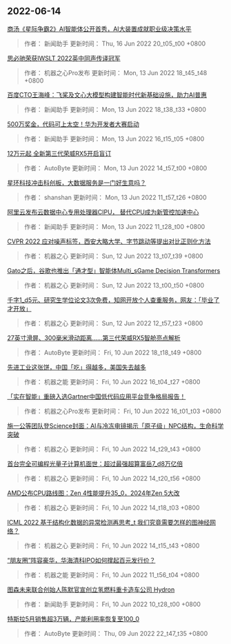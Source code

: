 
## 2022-06-14

 [商汤《星际争霸2》AI智能体公开首秀，AI大装置成就职业级决策水平](https://www.jiqizhixin.com/articles/2022-06-13-8)

> 作者： 新闻助手  更新时间： Thu, 16 Jun 2022 20_t05_t00 +0800

 [思必驰荣获IWSLT 2022英中同声传译冠军](https://www.jiqizhixin.com/articles/2022-06-13-7)

> 作者： 机器之心Pro发布  更新时间： Mon, 13 Jun 2022 18_t45_t48 +0800

 [百度CTO王海峰：飞桨及文心大模型构建智能时代新基础设施，助力AI普惠](https://www.jiqizhixin.com/articles/2022-06-13-6)

> 作者： 新闻助手  更新时间： Mon, 13 Jun 2022 18_t38_t33 +0800

 [500万奖金，代码可上太空！华为开发者大赛启动](https://www.jiqizhixin.com/articles/2022-06-13-5)

> 作者： 新闻助手  更新时间： Mon, 13 Jun 2022 16_t15_t05 +0800

 [12万元起 全新第三代荣威RX5开启盲订](https://www.jiqizhixin.com/articles/2022-06-13-4)

> 作者： AutoByte  更新时间： Mon, 13 Jun 2022 14_t57_t00 +0800

 [星环科技冲击科创板，大数据服务是一门好生意吗？](https://www.jiqizhixin.com/articles/2022-06-13-2)

> 作者： shanshan  更新时间： Mon, 13 Jun 2022 11_t57_t26 +0800

 [阿里云发布云数据中心专用处理器CIPU， 替代CPU成为新管控加速中心](https://www.jiqizhixin.com/articles/2022-06-13-3)

> 作者： 新闻助手  更新时间： Mon, 13 Jun 2022 11_t28_t00 +0800

 [CVPR 2022   应对噪声标签，西安大略大学、字节跳动等提出对比正则化方法](https://www.jiqizhixin.com/articles/2022-06-12-3)

> 作者： 机器之心  更新时间： Sun, 12 Jun 2022 13_t07_t39 +0800

 [Gato之后，谷歌也推出「通才型」智能体Multi_sGame Decision Transformers](https://www.jiqizhixin.com/articles/2022-06-12-2)

> 作者： 机器之心  更新时间： Sun, 12 Jun 2022 13_t00_t50 +0800

 [千字1_d5元、研究生学位论文3次免费，知网开放个人查重服务，网友：「毕业了才开放」](https://www.jiqizhixin.com/articles/2022-06-12)

> 作者： 机器之心  更新时间： Sun, 12 Jun 2022 12_t57_t23 +0800

 [27英寸滑屏、300毫米滑动距离……第三代荣威RX5智舱亮点解析](https://www.jiqizhixin.com/articles/2022-06-10-9)

> 作者： AutoByte  更新时间： Fri, 10 Jun 2022 18_t18_t49 +0800

 [先进工业这张饼，中国「吃」得越多，美国失去越多](https://www.jiqizhixin.com/articles/2022-06-10-8)

> 作者： 机器之能  更新时间： Fri, 10 Jun 2022 16_t04_t27 +0800

 [「实在智能」重磅入选Gartner中国低代码应用平台竞争格局报告！](https://www.jiqizhixin.com/articles/2022-06-10-7)

> 作者： 机器之心Pro发布  更新时间： Fri, 10 Jun 2022 16_t01_t03 +0800

 [施一公等团队登Science封面：AI与冷冻电镜揭示「原子级」NPC结构，生命科学突破](https://www.jiqizhixin.com/articles/2022-06-10-6)

> 作者： 机器之心  更新时间： Fri, 10 Jun 2022 14_t29_t43 +0800

 [首台完全可编程光量子计算机面世：超过最强超算富岳7_d8万亿倍](https://www.jiqizhixin.com/articles/2022-06-10-5)

> 作者： 机器之心  更新时间： Fri, 10 Jun 2022 14_t20_t56 +0800

 [AMD公布CPU路线图：Zen 4性能提升35_0，2024年Zen 5大改](https://www.jiqizhixin.com/articles/2022-06-10-4)

> 作者： 机器之心  更新时间： Fri, 10 Jun 2022 14_t18_t03 +0800

 [ICML 2022   基于结构化数据的异常检测再思考_t 我们究竟需要怎样的图神经网络？](https://www.jiqizhixin.com/articles/2022-06-10-3)

> 作者： 机器之心  更新时间： Fri, 10 Jun 2022 14_t15_t43 +0800

 [“朋友圈”阵容豪华，华海清科IPO如何撑起百元发行价？](https://www.jiqizhixin.com/articles/2022-06-10-2)

> 作者： 机器之能  更新时间： Fri, 10 Jun 2022 11_t56_t04 +0800

 [图森未来联合创始人陈默官宣创立氢燃料重卡造车公司 Hydron](https://www.jiqizhixin.com/articles/2022-06-10)

> 作者： 新闻助手  更新时间： Fri, 10 Jun 2022 10_t28_t00 +0800

 [特斯拉5月销售超3万辆，产能利用率恢复至100_0](https://www.jiqizhixin.com/articles/2022-06-09-11)

> 作者： AutoByte  更新时间： Thu, 09 Jun 2022 22_t47_t35 +0800
